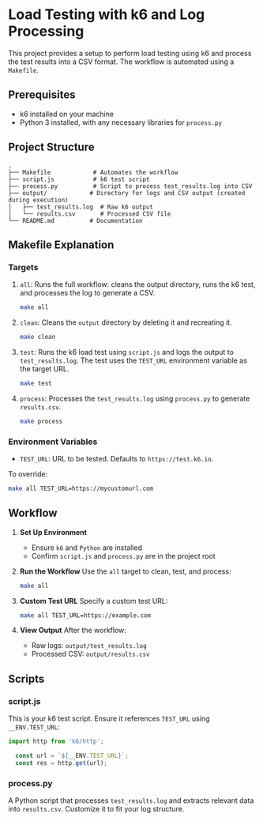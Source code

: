 # Load Testing with k6 and Log Processing

This project provides a setup to perform load testing using k6 and process the test results into a CSV format. The workflow is automated using a `Makefile`.

## Prerequisites
- k6 installed on your machine
- Python 3 installed, with any necessary libraries for `process.py`

## Project Structure
```
.
├── Makefile            # Automates the workflow
├── script.js           # k6 test script
├── process.py          # Script to process test_results.log into CSV
├── output/            # Directory for logs and CSV output (created during execution)
│   ├── test_results.log  # Raw k6 output
│   └── results.csv       # Processed CSV file
└── README.md          # Documentation
```

## Makefile Explanation

### Targets

1. `all`: Runs the full workflow: cleans the output directory, runs the k6 test, and processes the log to generate a CSV.
   ```bash
   make all
   ```

2. `clean`: Cleans the `output` directory by deleting it and recreating it.
   ```bash
   make clean
   ```

3. `test`: Runs the k6 load test using `script.js` and logs the output to `test_results.log`. The test uses the `TEST_URL` environment variable as the target URL.
   ```bash
   make test
   ```

4. `process`: Processes the `test_results.log` using `process.py` to generate `results.csv`.
   ```bash
   make process
   ```

### Environment Variables
- `TEST_URL`: URL to be tested. Defaults to `https://test.k6.io`.

To override:
```bash
make all TEST_URL=https://mycustomurl.com
```

## Workflow

1. **Set Up Environment**
   - Ensure `k6` and `Python` are installed
   - Confirm `script.js` and `process.py` are in the project root

2. **Run the Workflow**
   Use the `all` target to clean, test, and process:
   ```bash
   make all
   ```

3. **Custom Test URL**
   Specify a custom test URL:
   ```bash
   make all TEST_URL=https://example.com
   ```

4. **View Output**
   After the workflow:
   - Raw logs: `output/test_results.log`
   - Processed CSV: `output/results.csv`

## Scripts

### script.js
This is your k6 test script. Ensure it references `TEST_URL` using `__ENV.TEST_URL`:

```javascript
import http from 'k6/http';

  const url = `${__ENV.TEST_URL}`;
  const res = http.get(url);
```

### process.py
A Python script that processes `test_results.log` and extracts relevant data into `results.csv`. Customize it to fit your log structure.